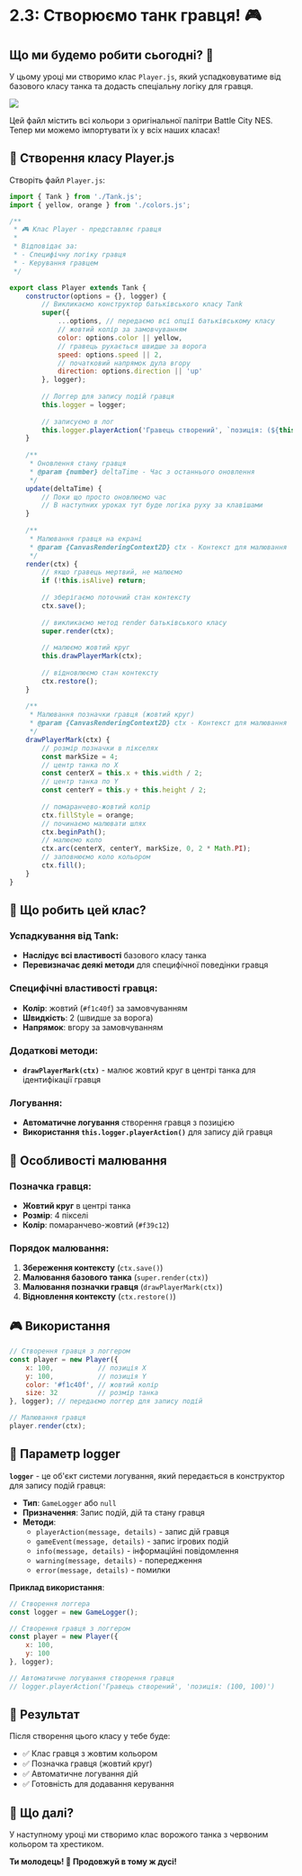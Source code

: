 # 2.3: Створюємо танк гравця! 🎮

## Що ми будемо робити сьогодні? 🚀

У цьому уроці ми створимо клас `Player.js`, який успадковуватиме від базового класу танка та додасть спеціальну логіку для гравця.

<img src="../public/player.png" />

Цей файл містить всі кольори з оригінальної палітри Battle City NES. Тепер ми можемо імпортувати їх у всіх наших класах!

## 🎨 Створення класу Player.js

Створіть файл `Player.js`:

```javascript
import { Tank } from './Tank.js';
import { yellow, orange } from './colors.js';

/**
 * 🎮 Клас Player - представляє гравця
 * 
 * Відповідає за:
 * - Специфічну логіку гравця
 * - Керування гравцем
 */

export class Player extends Tank {
    constructor(options = {}, logger) {
        // Викликаємо конструктор батьківського класу Tank
        super({
            ...options, // передаємо всі опції батьківському класу
            // жовтий колір за замовчуванням
            color: options.color || yellow,
            // гравець рухається швидше за ворога
            speed: options.speed || 2,
            // початковий напрямок дула вгору
            direction: options.direction || 'up'
        }, logger);
        
        // Логгер для запису подій гравця
        this.logger = logger;
        
        // записуємо в лог
        this.logger.playerAction('Гравець створений', `позиція: (${this.x}, ${this.y})`);
    }
    
    /**
     * Оновлення стану гравця
     * @param {number} deltaTime - Час з останнього оновлення
     */
    update(deltaTime) {
        // Поки що просто оновлюємо час
        // В наступних уроках тут буде логіка руху за клавішами
    }
    
    /**
     * Малювання гравця на екрані
     * @param {CanvasRenderingContext2D} ctx - Контекст для малювання
     */
    render(ctx) {
        // якщо гравець мертвий, не малюємо
        if (!this.isAlive) return;
        
        // зберігаємо поточний стан контексту
        ctx.save();
        
        // викликаємо метод render батьківського класу
        super.render(ctx);
        
        // малюємо жовтий круг
        this.drawPlayerMark(ctx);
        
        // відновлюємо стан контексту
        ctx.restore();
    }
    
    /**
     * Малювання позначки гравця (жовтий круг)
     * @param {CanvasRenderingContext2D} ctx - Контекст для малювання
     */
    drawPlayerMark(ctx) {
        // розмір позначки в пікселях
        const markSize = 4;
        // центр танка по X
        const centerX = this.x + this.width / 2;
        // центр танка по Y
        const centerY = this.y + this.height / 2;
        
        // помаранчево-жовтий колір
        ctx.fillStyle = orange;
        // починаємо малювати шлях
        ctx.beginPath();
        // малюємо коло
        ctx.arc(centerX, centerY, markSize, 0, 2 * Math.PI);
        // заповнюємо коло кольором
        ctx.fill();
    }
}
```

## 🎯 Що робить цей клас?

### Успадкування від Tank:
- **Наслідує всі властивості** базового класу танка
- **Перевизначає деякі методи** для специфічної поведінки гравця

### Специфічні властивості гравця:
- **Колір**: жовтий (`#f1c40f`) за замовчуванням
- **Швидкість**: 2 (швидше за ворога)
- **Напрямок**: вгору за замовчуванням

### Додаткові методи:
- **`drawPlayerMark(ctx)`** - малює жовтий круг в центрі танка для ідентифікації гравця

### Логування:
- **Автоматичне логування** створення гравця з позицією
- **Використання `this.logger.playerAction()`** для запису дій гравця

## 🎨 Особливості малювання

### Позначка гравця:
- **Жовтий круг** в центрі танка
- **Розмір**: 4 пікселі
- **Колір**: помаранчево-жовтий (`#f39c12`)

### Порядок малювання:
1. **Збереження контексту** (`ctx.save()`)
2. **Малювання базового танка** (`super.render(ctx)`)
3. **Малювання позначки гравця** (`drawPlayerMark(ctx)`)
4. **Відновлення контексту** (`ctx.restore()`)

## 🎮 Використання

```javascript
// Створення гравця з логгером
const player = new Player({
    x: 100,           // позиція X
    y: 100,           // позиція Y
    color: '#f1c40f', // жовтий колір
    size: 32          // розмір танка
}, logger); // передаємо логгер для запису подій

// Малювання гравця
player.render(ctx);
```

## 📝 Параметр logger

**`logger`** - це об'єкт системи логування, який передається в конструктор для запису подій гравця:

- **Тип**: `GameLogger` або `null`
- **Призначення**: Запис подій, дій та стану гравця
- **Методи**:
  - `playerAction(message, details)` - запис дій гравця
  - `gameEvent(message, details)` - запис ігрових подій
  - `info(message, details)` - інформаційні повідомлення
  - `warning(message, details)` - попередження
  - `error(message, details)` - помилки

**Приклад використання**:
```javascript
// Створення логгера
const logger = new GameLogger();

// Створення гравця з логгером
const player = new Player({
    x: 100,
    y: 100
}, logger);

// Автоматичне логування створення гравця
// logger.playerAction('Гравець створений', 'позиція: (100, 100)')
```

## 🎉 Результат

Після створення цього класу у тебе буде:
- ✅ Клас гравця з жовтим кольором
- ✅ Позначка гравця (жовтий круг)
- ✅ Автоматичне логування дій
- ✅ Готовність для додавання керування

## 🚀 Що далі?

У наступному уроці ми створимо клас ворожого танка з червоним кольором та хрестиком.

**Ти молодець! 🌟 Продовжуй в тому ж дусі!** 

